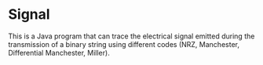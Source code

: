 # Signal
This is a Java program that can trace the electrical signal emitted during the transmission of a binary string using different codes (NRZ, Manchester, Differential Manchester, Miller).
